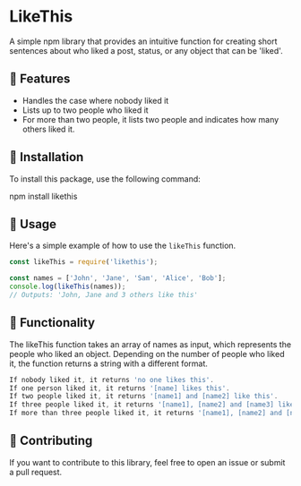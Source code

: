 # LikeThis

A simple npm library that provides an intuitive function for creating short sentences about who liked a post, status, or any object that can be 'liked'.

## 🚀 Features

- Handles the case where nobody liked it
- Lists up to two people who liked it
- For more than two people, it lists two people and indicates how many others liked it.

## 💾 Installation

To install this package, use the following command:

npm install likethis


## 📖 Usage

Here's a simple example of how to use the `likeThis` function.

```javascript
const likeThis = require('likethis');

const names = ['John', 'Jane', 'Sam', 'Alice', 'Bob'];
console.log(likeThis(names));
// Outputs: 'John, Jane and 3 others like this'

```
## 🧩 Functionality
The likeThis function takes an array of names as input, which represents the people who liked an object. Depending on the number of people who liked it, the function returns a string with a different format.

```Javascript
If nobody liked it, it returns 'no one likes this'.
If one person liked it, it returns '[name] likes this'.
If two people liked it, it returns '[name1] and [name2] like this'.
If three people liked it, it returns '[name1], [name2] and [name3] like this'.
If more than three people liked it, it returns '[name1], [name2] and [number of others] others like this'.
```
## 🤝 Contributing

If you want to contribute to this library, feel free to open an issue or submit a pull request.
